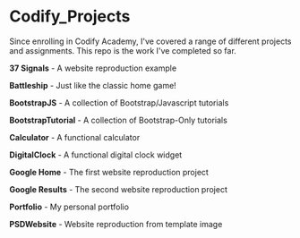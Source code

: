 Codify_Projects
===============

Since enrolling in Codify Academy, I've covered a range of different projects and assignments. This repo is the work I've completed so far.

**37 Signals** - A website reproduction example

**Battleship** - Just like the classic home game!

**BootstrapJS** - A collection of Bootstrap/Javascript tutorials

**BootstrapTutorial** - A collection of Bootstrap-Only tutorials

**Calculator** - A functional calculator

**DigitalClock** - A functional digital clock widget

**Google Home** - The first website reproduction project

**Google Results** - The second website reproduction project

**Portfolio** - My personal portfolio

**PSDWebsite** - Website reproduction from template image
